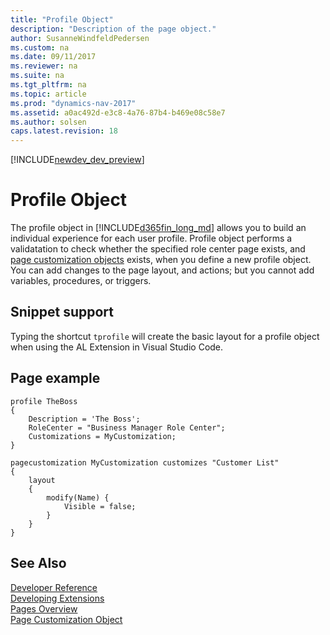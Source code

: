 ```yaml
---
title: "Profile Object"
description: "Description of the page object."
author: SusanneWindfeldPedersen
ms.custom: na
ms.date: 09/11/2017
ms.reviewer: na
ms.suite: na
ms.tgt_pltfrm: na
ms.topic: article
ms.prod: "dynamics-nav-2017"
ms.assetid: a0ac492d-e3c8-4a76-87b4-b469e08c58e7
ms.author: solsen
caps.latest.revision: 18
---
```


[!INCLUDE[newdev_dev_preview](includes/newdev_dev_preview.md)]

# Profile Object
The profile object in [!INCLUDE[d365fin_long_md](includes/d365fin_long_md.md)] allows you to build an individual experience for each user profile. Profile object performs a validatation to check whether the specified role center page exists, and [page customization objects](devenv-page-customization-object.md) exists, when you define a new profile object. You can add changes to the page layout, and actions; but you cannot add variables, procedures, or triggers. 

## Snippet support
Typing the shortcut ```tprofile``` will create the basic layout for a profile object when using the AL Extension in Visual Studio Code.

## Page example

```
profile TheBoss 
{
    Description = 'The Boss';
    RoleCenter = "Business Manager Role Center";
    Customizations = MyCustomization;
}

pagecustomization MyCustomization customizes "Customer List"
{
    layout
    {
        modify(Name) {
            Visible = false;
        }
    }
}

```

## See Also  
[Developer Reference](devenv-reference-overview.md)  
[Developing Extensions](devenv-dev-overview.md)  
[Pages Overview](devenv-pages-overview.md)  
[Page Customization Object](devenv-page-customization-object.md)
